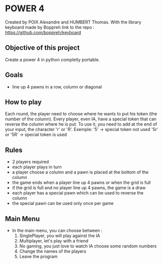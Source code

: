 # POWER 4

Created by POIX Alexandre and HUMBERT Thomas.
With the library keyboard made by Boppreh 
link to the repo :
https://github.com/boppreh/keyboard

## Objective of this project

Create a power 4 in python completly portable.

## Goals

- line up 4 pawns in a row, column or diagonal

## How to play

Each round, the player need to choose where he wants to put his token (the number of the column).
Every player, even IA, have a special token that can reverse the column where he is put.
To use it, you need to add at the end of your input, the character 'r' or 'R'.
Exemple: '5' -> special token not used
         '5r' or '5R' -> special token is used

## Rules

- 2 players required
- each player plays in turn
- a player choose a column and a pawn is placed at the bottom of the column
- the game ends when a player line up 4 pawns or when the grid is full
- if the grid is full and no player line up 4 pawns, the game is a draw
- each player has a special pawn which can be used to reverse the column
- the special pawn can be used only once per game

## Main Menu

- In the main menu, you can choose between :
    1. SinglePlayer, you will play against the IA
    2. Multiplayer, let's play with a friend
    3. No gaming, you just love to watch IA choose some random numbers
    4. Change the names of the players
    5. Leave the program


